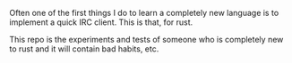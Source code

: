 Often one of the first things I do to learn a completely new language is to implement a quick IRC client. This is that, for rust.

This repo is the experiments and tests of someone who is completely new to rust and it will contain bad habits, etc.
